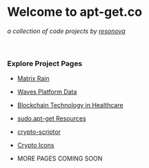 # Welcome to apt-get.co
 _a collection of code projects by [resonova](https://www.resonova.com)_
<br>
<br>
<br>

### Explore Project Pages


- [Matrix Rain](http://www.apt-get.co/matrix.html)

- [Waves Platform Data](http://www.apt-get.co/waves.html)

- [Blockchain Technology in Healthcare](http://www.apt-get.co/medical-blockchain.html)

- [sudo.apt-get Resources](http://sudo.apt-get.co)

- [crypto-scriptor](http://www.apt-get.co/crypto-scriptor.html)

- [Crypto Icons](http://www.apt-get.co/docs/assets/crypto-icons/index.html)

- MORE PAGES COMING SOON
